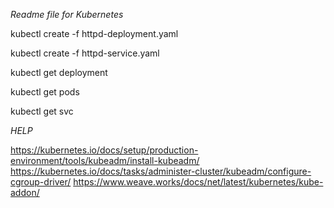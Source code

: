 *Readme file for Kubernetes*

kubectl create -f httpd-deployment.yaml

kubectl create -f httpd-service.yaml

kubectl get deployment

kubectl get pods

kubectl get svc

*HELP*

https://kubernetes.io/docs/setup/production-environment/tools/kubeadm/install-kubeadm/
https://kubernetes.io/docs/tasks/administer-cluster/kubeadm/configure-cgroup-driver/
https://www.weave.works/docs/net/latest/kubernetes/kube-addon/
